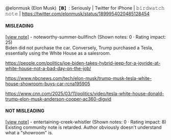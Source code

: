 @elonmusk (Elon Musk)【𝗕】: Seriously | Twitter for iPhone | 𝚋𝚒𝚛𝚍𝚠𝚊𝚝𝚌𝚑 𝚗𝚘𝚝𝚎 | https://twitter.com/elonmusk/status/1899954020485128454

#### MISLEADING

[[view note]](https://x.com/i/birdwatch/n/1899963150499238097) - noteworthy-summer-bullfinch (Shown notes: 0 · Rating impact: 25)\
Biden did not purchase the car. Conversely, Trump purchased a Tesla, essentially using the White House as a salesroom.

https://people.com/politics/joe-biden-takes-hybrid-jeep-for-a-joyride-at-white-house-not-a-bad-day-on-the-job/

https://www.nbcnews.com/tech/elon-musk/trump-musk-tesla-white-house-showroom-buys-car-rcna195905

https://www.cnn.com/2025/03/11/politics/video/tesla-white-house-donald-trump-elon-musk-anderson-cooper-ac360-digvid

#### NOT MISLEADING

[[view note]](https://x.com/i/birdwatch/n/1899966513471271198) - entertaining-creek-whistler (Shown notes: 0 · Rating impact: 8)\
Existing community note is retarded.  Author obviously doesn't understand what a "showroom" is.
